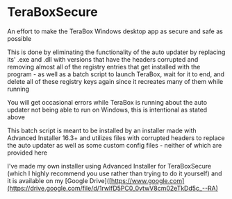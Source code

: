 # TeraBoxSecure
An effort to make the TeraBox Windows desktop app as secure and safe as possible

This is done by eliminating the functionality of the auto updater by replacing its' .exe and .dll with versions that have the headers corrupted and removing almost all of the registry entries that get installed with the program - as well as a batch script to launch TeraBox, wait for it to end, and delete all of these registry keys again since it recreates many of them while running

You will get occasional errors while TeraBox is running about the auto updater not being able to run on Windows, this is intentional as stated above

This batch script is meant to be installed by an installer made with Advanced Installer 16.3+ and utilizes files with corrupted headers to replace the auto updater as well as some custom config files - neither of which are provided here

I've made my own installer using Advanced Installer for TeraBoxSecure (which I highly recommend you use rather than trying to do it yourself) and it is available on my [Google Drive]([https://www.google.com](https://drive.google.com/file/d/1rwlfD5PC0_0vtwV8cm02eTkDd5c_--RA)
